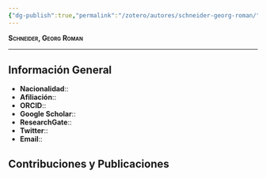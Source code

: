 ```yaml
---
{"dg-publish":true,"permalink":"/zotero/autores/schneider-georg-roman/","tags":["#autor","#researcher"]}
---
```



<span style="font-variant:small-caps; font-weight: bold;"> Schneider, Georg Roman </span>

---


## Información General

- **Nacionalidad**:: 
- **Afiliación**:: 
- **ORCID**:: 
- **Google Scholar**:: 
- **ResearchGate**:: 
- **Twitter**:: 
- **Email**::
  
## Contribuciones y Publicaciones






